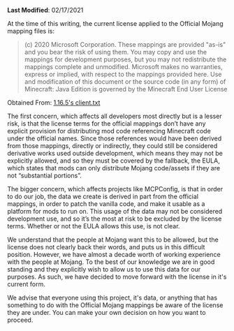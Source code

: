 **Last Modified**: 02/17/2021

At the time of this writing, the current license applied to the Official Mojang mapping files is:

> (c) 2020 Microsoft Corporation. These mappings are provided "as-is"
> and you bear the risk of using them. You may copy and use the mappings
> for development purposes, but you may not redistribute the mappings
> complete and unmodified. Microsoft makes no warranties, express or
> implied, with respect to the mappings provided here.  Use and
> modification of this document or the source code (in any form) of
> Minecraft: Java Edition is governed by the Minecraft End User License

Obtained From: [1.16.5's client.txt](https://launcher.mojang.com/v1/objects/374c6b789574afbdc901371207155661e0509e17/client.txt)

The first concern, which affects all developers most directly but is a lesser risk, is that the license terms for the official mappings don’t have any explicit provision for distributing mod code referencing Minecraft code under the official names. Since those references would have been derived from those mappings, directly or indirectly, they could still be considered derivative works used outside development, which means they may not be explicitly allowed, and so they must be covered by the fallback, the EULA, which states that mods can only distribute Mojang code/assets if they are not “substantial portions”.

The bigger concern, which affects projects like MCPConfig, is that in order to do our job, the data we create is derived in part from the official mappings, in order to patch the vanilla code, and make it usable as a platform for mods to run on. This usage of the data may not be considered development use, and so it’s the most at risk to be excluded by the license terms. Whether or not the EULA allows this use, is not clear.

We understand that the people at Mojang want this to be allowed, but the license does not clearly back their words, and puts us in this difficult position. However, we have almost a decade worth of working experience with the people at Mojang. To the best of our knowledge we are in good standing and they explicitly wish to allow us to use this data for our purposes. As such, we have decided to move forward with the license in it's current form. 

We advise that everyone using this project, it's data, or anything that has something to do with the Official Mojang mappings be aware of the license they are under. You can make your own decision on how you want to proceed.
